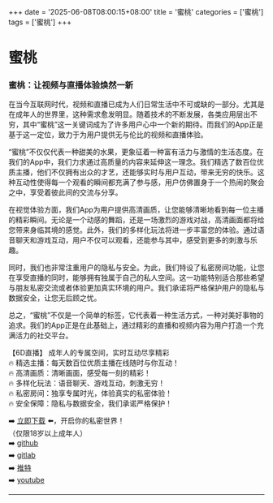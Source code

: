 +++
date = '2025-06-08T08:00:15+08:00'
title = '蜜桃'
categories = ['蜜桃']
tags = ['蜜桃']
+++

# 蜜桃

### 蜜桃：让视频与直播体验焕然一新

在当今互联网时代，视频和直播已成为人们日常生活中不可或缺的一部分。尤其是在成年人的世界里，这种需求愈发明显。随着技术的不断发展，各类应用层出不穷，其中“蜜桃”这一关键词成为了许多用户心中一个新的期待。而我们的App正是基于这一定位，致力于为用户提供无与伦比的视频和直播体验。

“蜜桃”不仅仅代表一种甜美的水果，更象征着一种富有活力与激情的生活态度。在我们的App中，我们力求通过高质量的内容来延伸这一理念。我们精选了数百位优质主播，他们不仅拥有出众的才艺，还能够实时与用户互动，带来无穷的快乐。这种互动性使得每一个观看的瞬间都充满了参与感，用户仿佛置身于一个热闹的聚会之中，享受着彼此间的交流与分享。

在视觉体验方面，我们App为用户提供高清画质，让您能够清晰地看到每一位主播的精彩瞬间。无论是一个动感的舞蹈，还是一场激烈的游戏对战，高清画面都将给您带来身临其境的感觉。此外，我们的多样化玩法将进一步丰富您的体验。通过语音聊天和游戏互动，用户不仅可以观看，还能参与其中，感受到更多的刺激与乐趣。

同时，我们也非常注重用户的隐私与安全。为此，我们特设了私密房间功能，让您在享受直播的同时，能够拥有独属于自己的私人空间。这一功能特别适合那些希望与朋友私密交流或者体验更加真实环境的用户。我们承诺将严格保护用户的隐私与数据安全，让您无后顾之忧。

总之，“蜜桃”不仅是一个简单的标签，它代表着一种生活方式，一种对美好事物的追求。我们的App正是在此基础上，通过精彩的直播和视频内容为用户打造一个充满活力的社交平台。

【6D直播】
成年人的专属空间，实时互动尽享精彩  
🔥 精选主播：每天数百位优质主播在线随时与你互动！  
🔥 高清画质：清晰画面，感受每一刻的精彩！  
🔥 多样化玩法：语音聊天、游戏互动，刺激无穷！  
🔥 私密房间：独享专属时光，体验真实的私密体验！  
🔥 安全保障：隐私与数据安全，我们承诺严格保护！

➡️ [立即下载](https://down123.s3.ap-east-1.amazonaws.com/down/down.html?channelCode=blog) ⬅️，开启你的私密世界！  
（仅限18岁以上成年人）  
➡️ [github](https://aldult-live.github.io/)  
➡️ [gitlab](https://seo-09598d.gitlab.io/)  
➡️ [推特](https://x.com/wegame33)  
➡️ [youtube](https://www.youtube.com/@6Dlive)  

---
